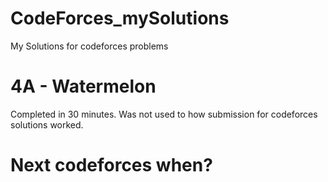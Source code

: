 # CodeForces_mySolutions
My Solutions for codeforces problems

# 4A - Watermelon
Completed in 30 minutes. Was not used to how submission for codeforces solutions worked.

# Next codeforces when?
